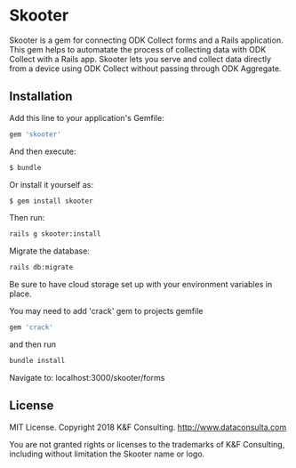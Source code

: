 # Skooter
Skooter is a gem for connecting ODK Collect forms and a Rails application. This gem helps to automatate the process of collecting data with ODK Collect with a Rails app. Skooter lets you serve and collect data directly from a device using ODK Collect without passing through ODK Aggregate.

## Installation
Add this line to your application's Gemfile:

```ruby
gem 'skooter'
```

And then execute:
```bash
$ bundle
```

Or install it yourself as:
```bash
$ gem install skooter
```

Then run:
```bash
rails g skooter:install
```

Migrate the database:
```bash
rails db:migrate
```

Be sure to have cloud storage set up with your environment variables in place.


You may need to add 'crack' gem to projects gemfile 
```bash
gem 'crack'
```
and then run
```bash
bundle install
```

Navigate to: 
localhost:3000/skooter/forms


## License

MIT License. Copyright 2018 K&F Consulting. http://www.dataconsulta.com

You are not granted rights or licenses to the trademarks of K&F Consulting, including without limitation the Skooter name or logo.
